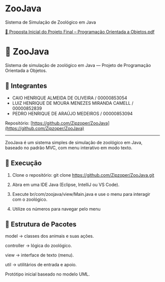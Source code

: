 # ZooJava
Sistema de Simulação de Zoológico em Java

[📝 Proposta Inicial do Projeto Final – Programação Orientada a Objetos.pdf](https://github.com/user-attachments/files/22803651/Proposta.Inicial.do.Projeto.Final.Programacao.Orientada.a.Objetos.pdf)


# 🦁 ZooJava

Sistema de simulação de zoológico em Java — Projeto de Programação Orientada a Objetos.

## 👥 Integrantes
- CAIO HENRIQUE ALMEIDA DE OLIVEIRA / 00000853054
- LUIZ HENRIQUE DE MOURA MENEZES MIRANDA CAMELL / 00000852839  
- PEDRO HENRIQUE DE ARAÚJO MEDEIROS / 00000853094

Repositório: [https://github.com/Zipzoper/ZooJava](https://github.com/Zipzoper/ZooJava)

---

ZooJava é um sistema simples de simulação de zoológico em Java, baseado no padrão MVC, com menu interativo em modo texto.

## 🚀 Execução

1. Clone o repositório: git clone https://github.com/Zipzoper/ZooJava.git


2. Abra em uma IDE Java (Eclipse, IntelliJ ou VS Code).


3. Execute br/com/zoojava/view/Main.java e use o menu para interagir com o zoológico.

4. Utilize os números para navegar pelo menu

## 🧩 Estrutura de Pacotes

model → classes dos animais e suas ações.

controller → lógica do zoológico.

view → interface de texto (menu).

util → utilitários de entrada e apoio.


Protótipo inicial baseado no modelo UML.


